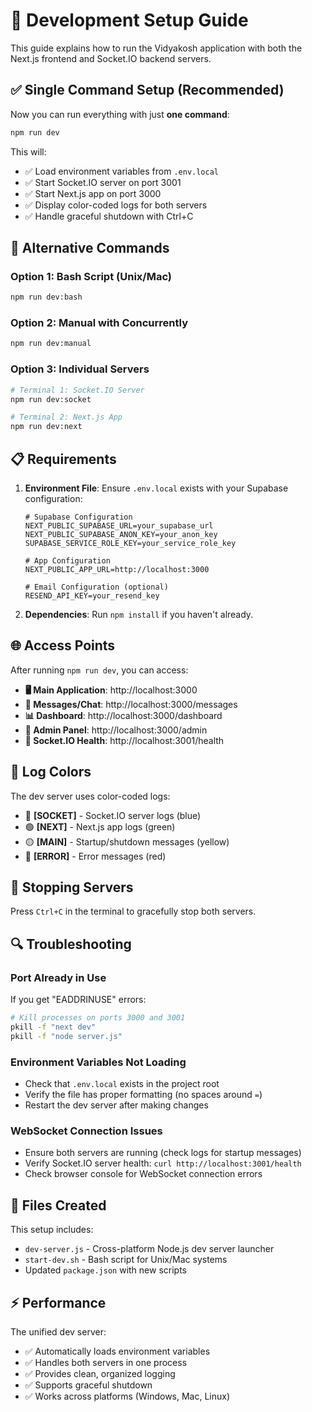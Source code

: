 # 🚀 Development Setup Guide

This guide explains how to run the Vidyakosh application with both the Next.js frontend and Socket.IO backend servers.

## ✅ **Single Command Setup (Recommended)**

Now you can run everything with just **one command**:

```bash
npm run dev
```

This will:
- ✅ Load environment variables from `.env.local`
- ✅ Start Socket.IO server on port 3001
- ✅ Start Next.js app on port 3000
- ✅ Display color-coded logs for both servers
- ✅ Handle graceful shutdown with Ctrl+C

## 🔧 **Alternative Commands**

### Option 1: Bash Script (Unix/Mac)
```bash
npm run dev:bash
```

### Option 2: Manual with Concurrently
```bash
npm run dev:manual
```

### Option 3: Individual Servers
```bash
# Terminal 1: Socket.IO Server
npm run dev:socket

# Terminal 2: Next.js App
npm run dev:next
```

## 📋 **Requirements**

1. **Environment File**: Ensure `.env.local` exists with your Supabase configuration:
   ```env
   # Supabase Configuration
   NEXT_PUBLIC_SUPABASE_URL=your_supabase_url
   NEXT_PUBLIC_SUPABASE_ANON_KEY=your_anon_key
   SUPABASE_SERVICE_ROLE_KEY=your_service_role_key
   
   # App Configuration
   NEXT_PUBLIC_APP_URL=http://localhost:3000
   
   # Email Configuration (optional)
   RESEND_API_KEY=your_resend_key
   ```

2. **Dependencies**: Run `npm install` if you haven't already.

## 🌐 **Access Points**

After running `npm run dev`, you can access:

- **🖥️ Main Application**: http://localhost:3000
- **💬 Messages/Chat**: http://localhost:3000/messages
- **📊 Dashboard**: http://localhost:3000/dashboard
- **👥 Admin Panel**: http://localhost:3000/admin
- **🔌 Socket.IO Health**: http://localhost:3001/health

## 🎨 **Log Colors**

The dev server uses color-coded logs:
- 🔵 **[SOCKET]** - Socket.IO server logs (blue)
- 🟢 **[NEXT]** - Next.js app logs (green)
- 🟡 **[MAIN]** - Startup/shutdown messages (yellow)
- 🔴 **[ERROR]** - Error messages (red)

## 🛑 **Stopping Servers**

Press `Ctrl+C` in the terminal to gracefully stop both servers.

## 🔍 **Troubleshooting**

### Port Already in Use
If you get "EADDRINUSE" errors:
```bash
# Kill processes on ports 3000 and 3001
pkill -f "next dev"
pkill -f "node server.js"
```

### Environment Variables Not Loading
- Check that `.env.local` exists in the project root
- Verify the file has proper formatting (no spaces around `=`)
- Restart the dev server after making changes

### WebSocket Connection Issues
- Ensure both servers are running (check logs for startup messages)
- Verify Socket.IO server health: `curl http://localhost:3001/health`
- Check browser console for WebSocket connection errors

## 📁 **Files Created**

This setup includes:
- `dev-server.js` - Cross-platform Node.js dev server launcher
- `start-dev.sh` - Bash script for Unix/Mac systems
- Updated `package.json` with new scripts

## ⚡ **Performance**

The unified dev server:
- ✅ Automatically loads environment variables
- ✅ Handles both servers in one process
- ✅ Provides clean, organized logging
- ✅ Supports graceful shutdown
- ✅ Works across platforms (Windows, Mac, Linux)

